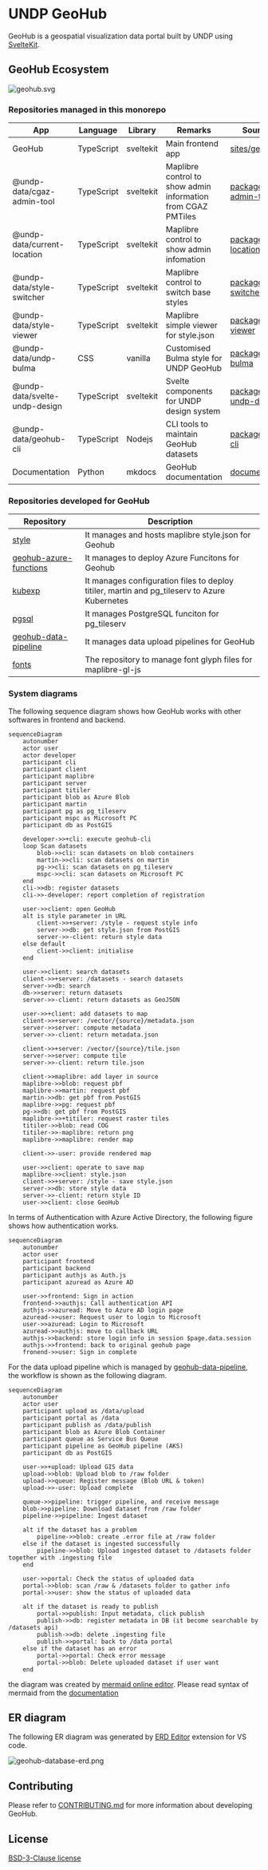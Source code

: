 # UNDP GeoHub

GeoHub is a geospatial visualization data portal built by UNDP using [SvelteKit](https://kit.svelte.dev/).

## GeoHub Ecosystem

![geohub.svg](./documentation/diagrams/geohub.svg)

### Repositories managed in this monorepo

| App                           | Language   | Library   | Remarks                                                      | Source code                                                   |
| ----------------------------- | ---------- | --------- | ------------------------------------------------------------ | ------------------------------------------------------------- |
| GeoHub                        | TypeScript | sveltekit | Main frontend app                                            | [sites/geohub](./sites/geohub/)                               |
| @undp-data/cgaz-admin-tool    | TypeScript | sveltekit | Maplibre control to show admin information from CGAZ PMTiles | [packages/cgaz-admin-tool](./packages/cgaz-admin-tool/)       |
| @undp-data/current-location   | TypeScript | sveltekit | Maplibre control to show admin infomation                    | [packages/current-location](./packages/current-location/)     |
| @undp-data/style-switcher     | TypeScript | sveltekit | Maplibre control to switch base styles                       | [packages/style-switcher](./packages/style-switcher/)         |
| @undp-data/style-viewer       | TypeScript | sveltekit | Maplibre simple viewer for style.json                        | [packages/style-viewer](./packages/style-viewer/)             |
| @undp-data/undp-bulma         | CSS        | vanilla   | Customised Bulma style for UNDP GeoHub                       | [packages/undp-bulma](./packages/undp-bulma)                  |
| @undp-data/svelte-undp-design | TypeScript | sveltekit | Svelte components for UNDP design system                     | [packages/svelte-undp-design](./packages/svelte-undp-design/) |
| @undp-data/geohub-cli         | TypeScript | Nodejs    | CLI tools to maintain GeoHub datasets                        | [packages/geohub-cli](./packages/geohub-cli/)                 |
| Documentation                 | Python     | mkdocs    | GeoHub documentation                                         | [documentation](./documentation/)                             |

### Repositories developed for GeoHub

| Repository                                                                    | Description                                                                                  |
| ----------------------------------------------------------------------------- | -------------------------------------------------------------------------------------------- |
| [style](https://github.com/UNDP-Data/style)                                   | It manages and hosts maplibre style.json for Geohub                                          |
| [geohub-azure-functions](https://github.com/UNDP-Data/geohub-azure-functions) | It manages to deploy Azure Funcitons for Geohub                                              |
| [kubexp](https://github.com/UNDP-Data/kubexp)                                 | It manages configuration files to deploy titiler, martin and pg_tileserv to Azure Kubernetes |
| [pgsql](https://github.com/UNDP-Data/pgsql)                                   | It manages PostgreSQL funciton for pg_tileserv                                               |
| [geohub-data-pipeline](https://github.com/UNDP-Data/geohub-data-pipeline)     | It manages data upload pipelines for GeoHub                                                  |
| [fonts](https://github.com/UNDP-Data/fonts)                                   | The repository to manage font glyph files for maplibre-gl-js                                 |

### System diagrams

The following sequence diagram shows how GeoHub works with other softwares in frontend and backend.

```mermaid
sequenceDiagram
    autonumber
    actor user
    actor developer
    participant cli
    participant client
    participant maplibre
    participant server
    participant titiler
    participant blob as Azure Blob
    participant martin
    participant pg as pg_tileserv
    participant mspc as Microsoft PC
    participant db as PostGIS

    developer->>+cli: execute geohub-cli
    loop Scan datasets
        blob->>cli: scan datasets on blob containers
        martin->>cli: scan datasets on martin
        pg->>cli: scan datasets on pg_tileserv
        mspc->>cli: scan datasets on Microsoft PC
    end
    cli->>db: register datasets
    cli->>-developer: report completion of registration

    user->>client: open GeoHub
    alt is style parameter in URL
        client->>+server: /style - request style info
        server->>db: get style.json from PostGIS
        server->>-client: return style data
    else default
        client->>client: initialise
    end

    user->>client: search datasets
    client->>+server: /datasets - search datasets
    server->>db: search
    db->>server: return datasets
    server->>-client: return datasets as GeoJSON

    user->>+client: add datasets to map
    client->>+server: /vector/{source}/metadata.json
    server->>server: compute metadata
    server->>-client: return metadata.json

    client->>+server: /vector/{source}/tile.json
    server->>server: compute tile
    server->>-client: return tile.json

    client->>maplibre: add layer in source
    maplibre->>blob: request pbf
    maplibre->>martin: request pbf
    martin->>db: get pbf from PostGIS
    maplibre->>pg: request pbf
    pg->>db: get pbf from PostGIS
    maplibre->>+titiler: request raster tiles
    titiler->>blob: read COG
    titiler->>-maplibre: return png
    maplibre->>maplibre: render map

    client->>-user: provide rendered map

    user->>client: operate to save map
    maplibre->>client: style.json
    client->>+server: /style - save style.json
    server->>db: store style data
    server->>-client: return style ID
    user->>client: close GeoHub
```

In terms of Authentication with Azure Active Directory, the following figure shows how authentication works.

```mermaid
sequenceDiagram
    autonumber
    actor user
    participant frontend
    participant backend
    participant authjs as Auth.js
    participant azuread as Azure AD

    user->>frontend: Sign in action
    frontend->>authjs: Call authentication API
    authjs->>azuread: Move to Azure AD login page
    azuread->>user: Request user to login to Microsoft
    user->>azuread: Login to Microsoft
    azuread->>authjs: move to callback URL
    authjs->>backend: store login info in session $page.data.session
    authjs->>frontend: back to original geohub page
    fronend->>user: Sign in complete
```

For the data upload pipeline which is managed by [geohub-data-pipeline](https://github.com/UNDP-Data/geohub-data-pipeline), the workflow is shown as the following diagram.

```mermaid
sequenceDiagram
    autonumber
    actor user
    participant upload as /data/upload
    participant portal as /data
    participant publish as /data/publish
    participant blob as Azure Blob Container
    participant queue as Service Bus Queue
    participant pipeline as GeoHub pipeline (AKS)
    participant db as PostGIS

    user->>+upload: Upload GIS data
    upload->>blob: Upload blob to /raw folder
    upload->>queue: Register message (Blob URL & token)
    upload->>-user: Upload complete

    queue->>pipeline: trigger pipeline, and receive message
    blob->>pipeline: Download dataset from /raw folder
    pipeline->>pipeline: Ingest dataset

    alt if the dataset has a problem
        pipeline->>blob: create .error file at /raw folder
    else if the dataset is ingested successfully
        pipeline->>blob: Upload ingested dataset to /datasets folder together with .ingesting file
    end

    user->>portal: Check the status of uploaded data
    portal->>blob: scan /raw & /datasets folder to gather info
    portal->>user: show the status of uploaded data

    alt if the dataset is ready to publish
        portal->>publish: Input metadata, click publish
        publish->>db: register metadata in DB (it become searchable by /datasets api)
        publish->>db: delete .ingesting file
        publish->>portal: back to /data portal
    else if the dataset has an error
        portal->>portal: Check error message
        portal->>blob: Delete uploaded dataset if user want
    end
```

the diagram was created by [mermaid online editor](https://mermaid.live/edit). Please read syntax of mermaid from the [documentation](https://mermaid.js.org/syntax/sequenceDiagram.htm)

## ER diagram

The following ER diagram was generated by [ERD Editor](https://marketplace.visualstudio.com/items?itemName=dineug.vuerd-vscode) extension for VS code.

![geohub-database-erd.png](./documentation/database/geohub-database-erd.png)

## Contributing

Please refer to [CONTRIBUTING.md](./CONTRIBUTING.md) for more information about developing GeoHub.

## License

[BSD-3-Clause license](./LICENSE)
